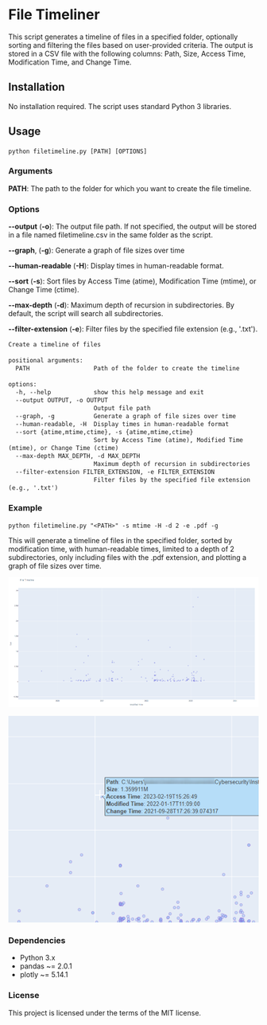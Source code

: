 # File Timeliner

This script generates a timeline of files in a specified folder, optionally sorting and filtering the files based on user-provided criteria. The output is stored in a CSV file with the following columns: Path, Size, Access Time, Modification Time, and Change Time.

## Installation

No installation required. The script uses standard Python 3 libraries.

## Usage

`python filetimeline.py [PATH] [OPTIONS]`

### Arguments

**PATH**: The path to the folder for which you want to create the file timeline.

### Options

**--output** (**-o**): The output file path. If not specified, the output will be stored in a file named filetimeline.csv in the same folder as the script.

**--graph**, (**-g**): Generate a graph of file sizes over time

**--human-readable** (**-H**): Display times in human-readable format.

**--sort** (**-s**): Sort files by Access Time (atime), Modification Time (mtime), or Change Time (ctime).

**--max-depth** (**-d**): Maximum depth of recursion in subdirectories. By default, the script will search all subdirectories.

**--filter-extension** (**-e**): Filter files by the specified file extension (e.g., '.txt').

```text
Create a timeline of files

positional arguments:
  PATH                  Path of the folder to create the timeline

options:
  -h, --help            show this help message and exit
  --output OUTPUT, -o OUTPUT
                        Output file path
  --graph, -g           Generate a graph of file sizes over time
  --human-readable, -H  Display times in human-readable format
  --sort {atime,mtime,ctime}, -s {atime,mtime,ctime}
                        Sort by Access Time (atime), Modified Time (mtime), or Change Time (ctime)
  --max-depth MAX_DEPTH, -d MAX_DEPTH
                        Maximum depth of recursion in subdirectories
  --filter-extension FILTER_EXTENSION, -e FILTER_EXTENSION
                        Filter files by the specified file extension (e.g., '.txt')
```

### Example

`python filetimeline.py "<PATH>" -s mtime -H -d 2 -e .pdf -g`

This will generate a timeline of files in the specified folder, sorted by modification time, with human-readable times, limited to a depth of 2 subdirectories, only including files with the .pdf extension, and plotting a graph of file sizes over time.

![Alt text](images/screenshot1.png "Graph of file sizes over time")

![Alt text](images/screenshot2.png "Zoom in to a selected file object")

### Dependencies

- Python 3.x
- pandas ~= 2.0.1
- plotly ~= 5.14.1

### License

This project is licensed under the terms of the MIT license.
